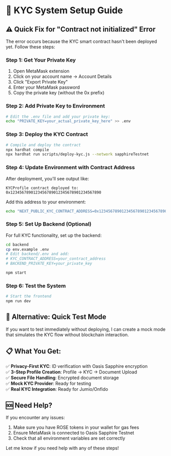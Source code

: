 # 🚀 KYC System Setup Guide

## ⚠️ Quick Fix for "Contract not initialized" Error

The error occurs because the KYC smart contract hasn't been deployed yet. Follow these steps:

### **Step 1: Get Your Private Key**
1. Open MetaMask extension
2. Click on your account name → Account Details
3. Click "Export Private Key"
4. Enter your MetaMask password
5. Copy the private key (without the 0x prefix)

### **Step 2: Add Private Key to Environment**
```bash
# Edit the .env file and add your private key:
echo "PRIVATE_KEY=your_actual_private_key_here" >> .env
```

### **Step 3: Deploy the KYC Contract**
```bash
# Compile and deploy the contract
npx hardhat compile
npx hardhat run scripts/deploy-kyc.js --network sapphireTestnet
```

### **Step 4: Update Environment with Contract Address**
After deployment, you'll see output like:
```
KYCProfile contract deployed to: 0x1234567890123456789012345678901234567890
```

Add this address to your environment:
```bash
echo "NEXT_PUBLIC_KYC_CONTRACT_ADDRESS=0x1234567890123456789012345678901234567890" >> .env.local
```

### **Step 5: Set Up Backend (Optional)**
For full KYC functionality, set up the backend:
```bash
cd backend
cp env.example .env
# Edit backend/.env and add:
# KYC_CONTRACT_ADDRESS=your_contract_address
# BACKEND_PRIVATE_KEY=your_private_key

npm start
```

### **Step 6: Test the System**
```bash
# Start the frontend
npm run dev
```

## 🔧 **Alternative: Quick Test Mode**

If you want to test immediately without deploying, I can create a mock mode that simulates the KYC flow without blockchain interaction.

## 📋 **What You Get:**

✅ **Privacy-First KYC**: ID verification with Oasis Sapphire encryption  
✅ **3-Step Profile Creation**: Profile → KYC → Document Upload  
✅ **Secure File Handling**: Encrypted document storage  
✅ **Mock KYC Provider**: Ready for testing  
✅ **Real KYC Integration**: Ready for Jumio/Onfido  

## 🆘 **Need Help?**

If you encounter any issues:
1. Make sure you have ROSE tokens in your wallet for gas fees
2. Ensure MetaMask is connected to Oasis Sapphire Testnet
3. Check that all environment variables are set correctly

Let me know if you need help with any of these steps! 